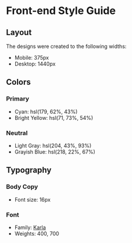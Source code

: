 # Front-end Style Guide

## Layout

The designs were created to the following widths:

- Mobile: 375px
- Desktop: 1440px

## Colors
 
### Primary

- Cyan: hsl(179, 62%, 43%)
- Bright Yellow: hsl(71, 73%, 54%) 

### Neutral

- Light Gray: hsl(204, 43%, 93%)
- Grayish Blue: hsl(218, 22%, 67%)

## Typography

### Body Copy

- Font size: 16px

### Font

- Family: [Karla](https://fonts.google.com/specimen/Karla)
- Weights: 400, 700